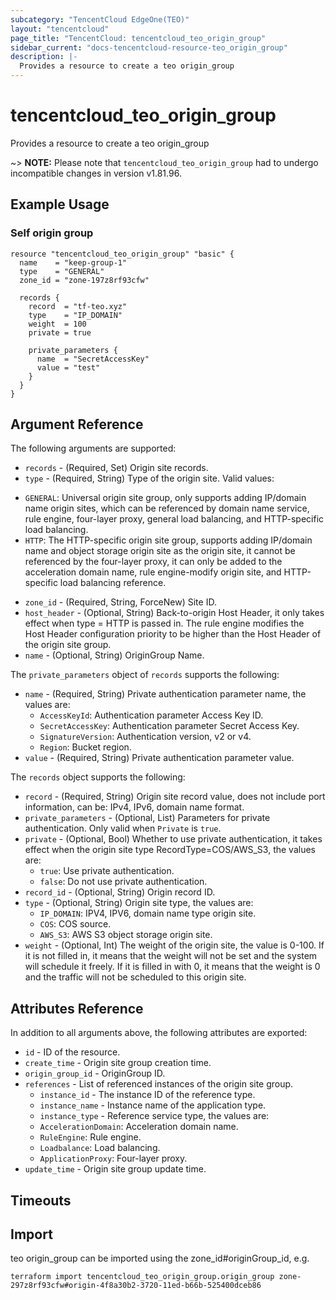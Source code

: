 ```yaml
---
subcategory: "TencentCloud EdgeOne(TEO)"
layout: "tencentcloud"
page_title: "TencentCloud: tencentcloud_teo_origin_group"
sidebar_current: "docs-tencentcloud-resource-teo_origin_group"
description: |-
  Provides a resource to create a teo origin_group
---
```


# tencentcloud_teo_origin_group

Provides a resource to create a teo origin_group

~> **NOTE:** Please note that `tencentcloud_teo_origin_group` had to undergo incompatible changes in version v1.81.96.

## Example Usage

### Self origin group

```hcl
resource "tencentcloud_teo_origin_group" "basic" {
  name    = "keep-group-1"
  type    = "GENERAL"
  zone_id = "zone-197z8rf93cfw"

  records {
    record  = "tf-teo.xyz"
    type    = "IP_DOMAIN"
    weight  = 100
    private = true

    private_parameters {
      name  = "SecretAccessKey"
      value = "test"
    }
  }
}
```

## Argument Reference

The following arguments are supported:

* `records` - (Required, Set) Origin site records.
* `type` - (Required, String) Type of the origin site. Valid values:
- `GENERAL`: Universal origin site group, only supports adding IP/domain name origin sites, which can be referenced by domain name service, rule engine, four-layer proxy, general load balancing, and HTTP-specific load balancing.
- `HTTP`: The HTTP-specific origin site group, supports adding IP/domain name and object storage origin site as the origin site, it cannot be referenced by the four-layer proxy, it can only be added to the acceleration domain name, rule engine-modify origin site, and HTTP-specific load balancing reference.
* `zone_id` - (Required, String, ForceNew) Site ID.
* `host_header` - (Optional, String) Back-to-origin Host Header, it only takes effect when type = HTTP is passed in. The rule engine modifies the Host Header configuration priority to be higher than the Host Header of the origin site group.
* `name` - (Optional, String) OriginGroup Name.

The `private_parameters` object of `records` supports the following:

* `name` - (Required, String) Private authentication parameter name, the values are:
  - `AccessKeyId`: Authentication parameter Access Key ID.
  - `SecretAccessKey`: Authentication parameter Secret Access Key.
  - `SignatureVersion`: Authentication version, v2 or v4.
  - `Region`: Bucket region.
* `value` - (Required, String) Private authentication parameter value.

The `records` object supports the following:

* `record` - (Required, String) Origin site record value, does not include port information, can be: IPv4, IPv6, domain name format.
* `private_parameters` - (Optional, List) Parameters for private authentication. Only valid when `Private` is `true`.
* `private` - (Optional, Bool) Whether to use private authentication, it takes effect when the origin site type RecordType=COS/AWS_S3, the values are:
  - `true`: Use private authentication.
  - `false`: Do not use private authentication.
* `record_id` - (Optional, String) Origin record ID.
* `type` - (Optional, String) Origin site type, the values are:
  - `IP_DOMAIN`: IPV4, IPV6, domain name type origin site.
  - `COS`: COS source.
  - `AWS_S3`: AWS S3 object storage origin site.
* `weight` - (Optional, Int) The weight of the origin site, the value is 0-100. If it is not filled in, it means that the weight will not be set and the system will schedule it freely. If it is filled in with 0, it means that the weight is 0 and the traffic will not be scheduled to this origin site.

## Attributes Reference

In addition to all arguments above, the following attributes are exported:

* `id` - ID of the resource.
* `create_time` - Origin site group creation time.
* `origin_group_id` - OriginGroup ID.
* `references` - List of referenced instances of the origin site group.
  * `instance_id` - The instance ID of the reference type.
  * `instance_name` - Instance name of the application type.
  * `instance_type` - Reference service type, the values are:
  - `AccelerationDomain`: Acceleration domain name.
  - `RuleEngine`: Rule engine.
  - `Loadbalance`: Load balancing.
  - `ApplicationProxy`: Four-layer proxy.
* `update_time` - Origin site group update time.


## Timeouts

<no value>


## Import

teo origin_group can be imported using the zone_id#originGroup_id, e.g.
````
terraform import tencentcloud_teo_origin_group.origin_group zone-297z8rf93cfw#origin-4f8a30b2-3720-11ed-b66b-525400dceb86
````

